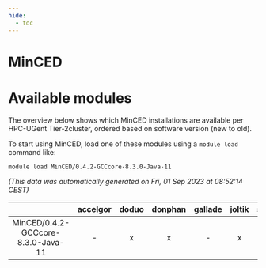 ```yaml
---
hide:
  - toc
---
```


MinCED
======

# Available modules


The overview below shows which MinCED installations are available per HPC-UGent Tier-2cluster, ordered based on software version (new to old).

To start using MinCED, load one of these modules using a `module load` command like:

```shell
module load MinCED/0.4.2-GCCcore-8.3.0-Java-11
```

*(This data was automatically generated on Fri, 01 Sep 2023 at 08:52:14 CEST)*  

| |accelgor|doduo|donphan|gallade|joltik|skitty|swalot|victini|
| :---: | :---: | :---: | :---: | :---: | :---: | :---: | :---: | :---: |
|MinCED/0.4.2-GCCcore-8.3.0-Java-11|-|x|x|-|x|x|-|x|
